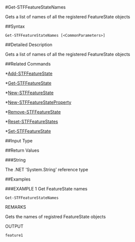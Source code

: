 #Get-STFFeatureStateNames
Gets a list of names of all the registered FeatureState objects
##Syntax
```Get-STFFeatureStateNames [<CommonParameters>]
```
##Detailed Description
Gets a list of names of all the registered FeatureState objects
##Related Commands
*[Add-STFFeatureState](Add-STFFeatureState)
*[Get-STFFeatureState](Get-STFFeatureState)
*[New-STFFeatureState](New-STFFeatureState)
*[New-STFFeatureStateProperty](New-STFFeatureStateProperty)
*[Remove-STFFeatureState](Remove-STFFeatureState)
*[Reset-STFFeatureStates](Reset-STFFeatureStates)
*[Set-STFFeatureState](Set-STFFeatureState)
##Input Type
##Return Values
###String
The .NET 'System.String' reference type
##Examples
###EXAMPLE 1 Get FeatureState names
```Get-STFFeatureStateNames
```
REMARKS
Gets the names of registred FeatureState objects
OUTPUT
```feature1
```
